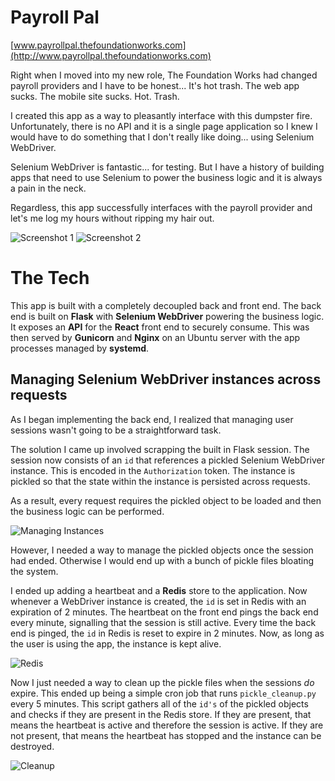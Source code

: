 # Payroll Pal
[www.payrollpal.thefoundationworks.com](http://www.payrollpal.thefoundationworks.com)

Right when I moved into my new role, The Foundation Works had changed payroll providers and I have to be honest... It's hot trash. The web app sucks. The mobile site sucks. Hot. Trash.

I created this app as a way to pleasantly interface with this dumpster fire. Unfortunately, there is no API and it is a single page application so I knew I would have to do something that I don't really like doing... using Selenium WebDriver.

Selenium WebDriver is fantastic... for testing. But I have a history of building apps that need to use Selenium to power the business logic and it is always a pain in the neck.

Regardless, this app successfully interfaces with the payroll provider and let's me log my hours without ripping my hair out.

![Screenshot 1](./back-end/screenshot-1.png)
![Screenshot 2](./back-end/screenshot-2.png)


# The Tech

This app is built with a completely decoupled back and front end. The back end is built on **Flask** with **Selenium WebDriver** powering the business logic. It exposes an **API** for the **React** front end to securely consume. This was then served by **Gunicorn** and **Nginx**  on an Ubuntu server with the app processes managed by **systemd**.

## Managing Selenium WebDriver instances across requests
As I began implementing the back end, I realized that managing user sessions wasn't going to be a straightforward task. 

The solution I came up involved scrapping the built in Flask session. The session now consists of an `id` that references a pickled Selenium WebDriver instance. This is encoded in the `Authorization` token. The instance is pickled so that the state within the instance is persisted across requests.

As a result, every request requires the pickled object to be loaded and then the business logic can be performed.

![Managing Instances](./back-end/managing-instances.png)

However, I needed a way to manage the pickled objects once the session had ended. Otherwise I would end up with a bunch of pickle files bloating the system.

I ended up adding a heartbeat and a **Redis** store to the application. Now whenever a WebDriver instance is created, the `id` is set in Redis with an expiration of 2 minutes. The heartbeat on the front end pings the back end every minute, signalling that the session is still active. Every time the back end is pinged, the `id` in Redis is reset to expire in 2 minutes. Now, as long as the user is using the app, the instance is kept alive.

![Redis](./back-end/redis.png)

Now I just needed a way to clean up the pickle files when the sessions *do* expire. This ended up being a simple cron job that runs `pickle_cleanup.py` every 5 minutes. This script gathers all of the `id's` of the pickled objects and checks if they are present in the Redis store. If they are present, that means the heartbeat is active and therefore the session is active. If they are not present, that means the heartbeat has stopped and the instance can be destroyed.

![Cleanup](./back-end/cleanup.png)
